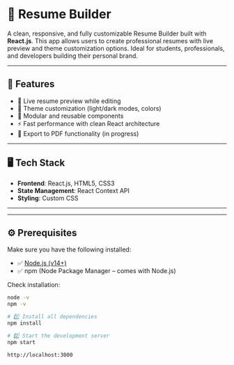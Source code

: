 # 📝 Resume Builder

A clean, responsive, and fully customizable Resume Builder built with **React.js**. This app allows users to create professional resumes with live preview and theme customization options. Ideal for students, professionals, and developers building their personal brand.

---

## 🚀 Features

- 📄 Live resume preview while editing  
- 🎨 Theme customization (light/dark modes, colors)  
- 🧩 Modular and reusable components  
- ⚡ Fast performance with clean React architecture  
- 💾 Export to PDF functionality (in progress)

---

## 🖥️ Tech Stack

- **Frontend**: React.js, HTML5, CSS3  
- **State Management**: React Context API  
- **Styling**: Custom CSS  

---


---

## ⚙️ Prerequisites

Make sure you have the following installed:

- ✅ [Node.js (v14+)](https://nodejs.org/)
- ✅ npm (Node Package Manager – comes with Node.js)

Check installation:

```bash
node -v
npm -v

# 1️⃣ Install all dependencies
npm install

# 2️⃣ Start the development server
npm start

http://localhost:3000

